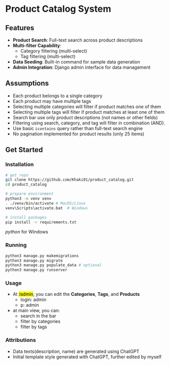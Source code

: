 # Product Catalog System

## Features

- **Product Search**: Full-text search across product descriptions
- **Multi-filter Capability**:
  - Category filtering (multi-select)
  - Tag filtering (multi-select)
- **Data Seeding**: Built-in command for sample data generation
- **Admin Integration**: Django admin interface for data management

## Assumptions
* Each product belongs to a single category
* Each product may have multiple tags
* Selecting multiple categories will filter if product matches one of them
* Selecting multiple tags will filter if product matches at least one of them
* Search bar use only product descriptions (not names or other fields)
* Filtering using search, category, and tag will filter in combination (AND). 
* Use basic `icontains` query rather than full-text search engine
* No pagination implemented for product results (only 25 items)


## Get Started

### Installation

```bash
# get repo
git clone https://github.com/Khaki01/product_catalog.git
cd product_catalog

# prepare environment
python3 -m venv venv
. ./venv/bin/activate # MacOS/Linux
venv\Scripts\activate.bat  # Windows

# install packages
pip install -r requirements.txt

```

_python_ for Windows

### Running

```bash
python3 manage.py makemigrations
python3 manage.py migrate
python3 manage.py populate_data # optional
python3 manage.py runserver
```

### Usage

- At <mark>/admin</mark>, you can edit the **Categories**, **Tags**, and **Products**
  - login: admin
  - p: admin
- at main view, you can:
  - search in the bar
  - filter by categories
  - filter by tags

### Attributions
* Data texts(description, name) are generated using ChatGPT
* Initial template style generated with ChatGPT, further edited by myself
